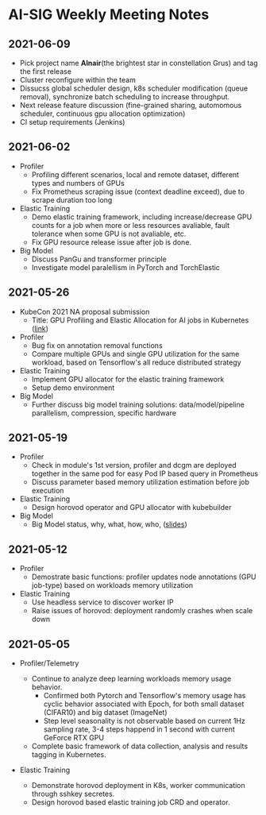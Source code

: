 # AI-SIG Weekly Meeting Notes
## 2021-06-09
- Pick project name **Alnair**(the brightest star in constellation Grus) and tag the first release 
- Cluster reconfigure within the team
- Dissucss global scheduler design, k8s scheduler modification (queue removal), synchronize batch scheduling to increase throughput.
- Next release feature discussion (fine-grained sharing, automomous scheduler, continuous gpu allocation optimization)
- CI setup requirements (Jenkins)
## 2021-06-02
- Profiler
  - Profiling different scenarios, local and remote dataset, different types and numbers of GPUs
  - Fix Prometheus scraping issue (context deadline exceed), due to scrape duration too long
- Elastic Training
  - Demo elastic training framework, including increase/decrease GPU counts for a job when more or less resources avaliable, fault tolerance when some GPU is not avaliable, etc.
  - Fix GPU resource release issue after job is done.
- Big Model
  - Discuss PanGu and transformer principle 
  - Investigate model paralellism in PyTorch and TorchElastic
## 2021-05-26
- KubeCon 2021 NA proposal submission
  - Title: GPU Profiling and Elastic Allocation for AI jobs in Kubernetes ([link](https://docs.google.com/document/d/1hrNXUYZDlMz6518pqLD0KawGo_3FjoCG0-rvuE4tvpw/edit)) 
- Profiler
  - Bug fix on annotation removal functions
  - Compare multiple GPUs and single GPU utilization for the same workload, based on Tensorflow's all reduce distributed strategy
- Elastic Training
  - Implement GPU allocator for the elastic training framework
  - Setup demo environment
- Big Model
  - Further discuss big model training solutions: data/model/pipeline parallelism, compression, specific hardware

## 2021-05-19
- Profiler
  - Check in module's 1st version, profiler and dcgm are deployed together in the same pod for easy Pod IP based query in Prometheus
  - Discuss parameter based memory utilization estimation before job execution
- Elastic Training
  - Design horovod operator and GPU allocator with kubebuilder
- Big Model
  - Big Model status, why, what, how, who, ([slides](https://github.com/CentaurusInfra/AI-SIG/blob/main/reference/BigModels.pdf))
## 2021-05-12
- Profiler
  - Demostrate basic functions: profiler updates node annotations (GPU job-type) based on workloads memory utilization
- Elastic Training
  - Use headless service to discover worker IP
  - Raise issues of horovod: deployment randomly crashes when scale down
## 2021-05-05
- Profiler/Telemetry
	- Continue to analyze deep learning workloads memory usage behavior.
	  - Confirmed both Pytorch and Tensorflow's memory usage has cyclic behavior associated with Epoch, for both small dataset (CIFAR10) and big dataset (ImageNet)
	  - Step level seasonality is not observable based on current 1Hz sampling rate, 3-4 steps happend in 1 second with current GeForce RTX GPU
	- Complete basic framework of data collection, analysis and results tagging in Kubernetes.

- Elastic Training
	- Demonstrate horovod deployment in K8s, worker communication through sshkey secretes.
	- Design horovod based elastic training job CRD and operator.
